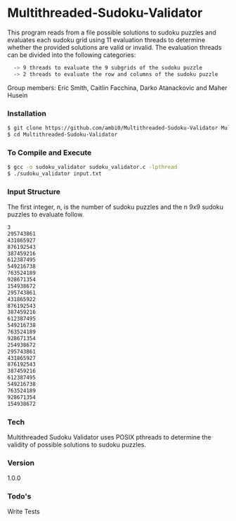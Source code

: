 # Multithreaded-Sudoku-Validator

This program reads from a file possible solutions to sudoku puzzles and evaluates each sudoku grid using 11 evaluation threads to determine whether the provided solutions are valid or invalid. The evaluation threads can be divided into the following categories:
```sh
  -> 9 threads to evaluate the 9 subgrids of the sudoku puzzle
  -> 2 threads to evaluate the row and columns of the sudoku puzzle
```
  
Group members: Eric Smith, Caitlin Facchina, Darko Atanackovic and Maher Husein

### Installation

```sh
$ git clone https://github.com/ambi0/Multithreaded-Sudoku-Validator Multithreaded-Sudoku-Validator
$ cd Multithreaded-Sudoku-Validator
```

### To Compile and Execute

```sh
$ gcc -o sudoku_validator sudoku_validator.c -lpthread
$ ./sudoku_validator input.txt
```

### Input Structure
The first integer, n, is the number of sudoku puzzles and the n 9x9 sudoku puzzles to evaluate follow.
```sh
3
295743861
431865927
876192543
387459216
612387495
549216738
763524189
928671354
154938672
295743861
431865922
876192543
387459216
612387495
549216738
763524189
928671354
254938672
295743861
431865927
876192543
387459216
612387495
549216738
763524189
928671354
154938672
```

### Tech

Multithreaded Sudoku Validator uses POSIX pthreads to determine the validity of possible solutions to sudoku puzzles.

### Version
1.0.0

### Todo's

Write Tests
